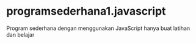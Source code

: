 # programsederhana1.javascript
Program sederhana dengan menggunakan JavaScript 
hanya buat latihan dan belajar
